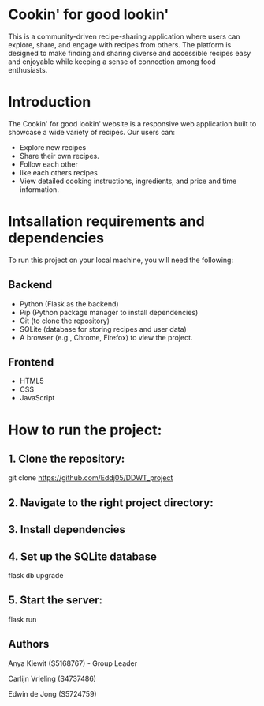 # Cookin' for good lookin'

This is a community-driven recipe-sharing application where users can explore, share, and engage with recipes from others. The platform is designed to make finding and sharing diverse and accessible recipes easy and enjoyable while keeping a sense of connection among food enthusiasts.

# Introduction

The Cookin' for good lookin' website is a responsive web application built to showcase a wide variety of recipes. Our users can:
- Explore new recipes
- Share their own recipes.
- Follow each other
- like each others recipes
- View detailed cooking instructions, ingredients, and price and time information.

# Intsallation requirements and dependencies

To run this project on your local machine, you will need the following:

## Backend
- Python (Flask as the backend)
- Pip (Python package manager to install dependencies)
- Git (to clone the repository)
- SQLite (database for storing recipes and user data)
- A browser (e.g., Chrome, Firefox) to view the project.

## Frontend
- HTML5
- CSS
- JavaScript

# How to run the project:

## 1. Clone the repository:
git clone https://github.com/Eddj05/DDWT_project

## 2. Navigate to the right project directory:

## 3. Install dependencies

## 4. Set up the SQLite database
flask db upgrade

## 5. Start the server:
flask run

## Authors
Anya Kiewit (S5168767) - Group Leader

Carlijn Vrieling (S4737486)

Edwin de Jong (S5724759)


